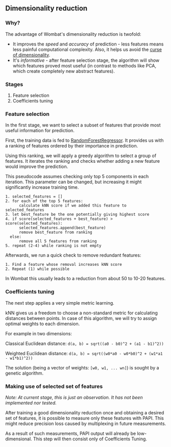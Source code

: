 ## Dimensionality reduction

### Why?

The advantage of Wombat's dimensionality reduction is twofold:

* It improves the *speed* and *accuracy* of prediction - less features means less painful computational complexity. Also, it helps us avoid the [curse of dimensionality](http://www.visiondummy.com/2014/04/curse-dimensionality-affect-classification/).
* It's *informative* - after feature selection stage, the algorithm will show which features proved most useful (in contrast to methods like PCA, which create completely new abstract features).


### Stages

1. Feature selection
2. Coefficients tuning

### Feature selection

In the first stage, we want to select a subset of features that provide most useful information for prediction.

First, the training data is fed to [RandomForestRegressor](http://scikit-learn.org/stable/modules/generated/sklearn.ensemble.RandomForestRegressor.html). It provides us with a ranking of features ordered by their importance in prediction.

Using this ranking, we will apply a greedy algorithm to select a group of features. It iterates the ranking and checks whether adding a new feature would improve the prediction.

This pseudocode assumes checking only top 5 components in each iteration. This parameter can be changed, but increasing it might significantly increase training time.

```$xslt
1. selected_features = []
2. for each of the top 5 features:
      calculate kNN score if we added this feature to selected_features
3. let best_feature be the one potentially giving highest score 
4. if score(selected_features + best_feature) > score(selected_features):
      selected_features.append(best_feature)
      remove best_feature from ranking
  else:
      remove all 5 features from ranking
5. repeat (2-4) while ranking is not empty
```

Afterwards, we run a quick check to remove redundant features:

```$xslt
1. Find a feature whose removal increases kNN score
2. Repeat (1) while possible
```

In Wombat this usually leads to a reduction from about 50 to 10-20 features. 


### Coefficients tuning

The next step applies a very simple metric learning.

kNN gives us a freedom to choose a non-standard metric for calculating distances between points. In case of this algorithm, we will try to assign optimal weights to each dimension.

For example in two dimensions:

Classical Euclidean distance: `d(a, b) = sqrt((a0 - b0)^2 + (a1 - b1)^2))` 

Weighted Euclidean distance: `d(a, b) = sqrt((w0*a0 - w0*b0)^2 + (w1*a1 - w1*b1)^2))` 

The solution (being a vector of weights: `[w0, w1, ... wn]`) is sought by a genetic algorithm.


### Making use of selected set of features

_Note: At current stage, this is just an observation. It has not been implemented nor tested._

After training a good dimensionality reduction once and obtaining a desired set of features, it is possible to measure only these features with PAPI. This might reduce precision loss caused by multiplexing in future measurements.

As a result of such measurements, PAPI output will already be low-dimensional. This step will then consist only of Coefficients Tuning.
